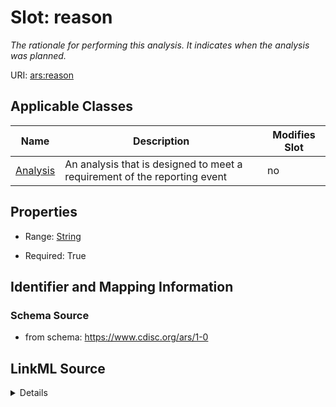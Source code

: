 # Slot: reason


_The rationale for performing this analysis. It indicates when the analysis was planned._



URI: [ars:reason](https://www.cdisc.org/ars/1-0/reason)



<!-- no inheritance hierarchy -->




## Applicable Classes

| Name | Description | Modifies Slot |
| --- | --- | --- |
[Analysis](Analysis.md) | An analysis that is designed to meet a requirement of the reporting event |  no  |







## Properties

* Range: [String](String.md)

* Required: True





## Identifier and Mapping Information







### Schema Source


* from schema: https://www.cdisc.org/ars/1-0




## LinkML Source

<details>
```yaml
name: reason
description: The rationale for performing this analysis. It indicates when the analysis
  was planned.
from_schema: https://www.cdisc.org/ars/1-0
rank: 1000
alias: reason
domain_of:
- Analysis
range: string
required: true
inlined: false
any_of:
- range: AnalysisReason
- range: SponsorTerm

```
</details>